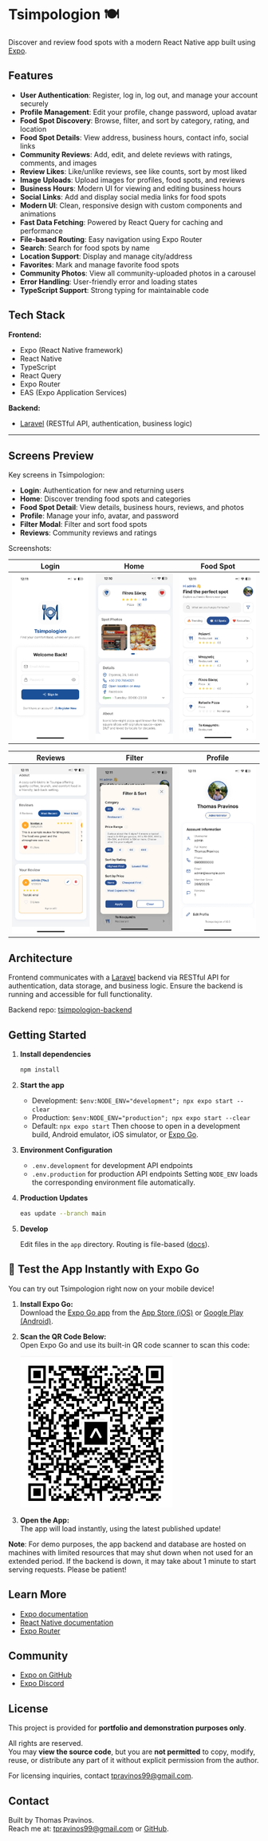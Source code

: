 
# Tsimpologion 🍽️

Discover and review food spots with a modern React Native app built using [Expo](https://expo.dev).

## Features

- **User Authentication**: Register, log in, log out, and manage your account securely
- **Profile Management**: Edit your profile, change password, upload avatar
- **Food Spot Discovery**: Browse, filter, and sort by category, rating, and location
- **Food Spot Details**: View address, business hours, contact info, social links
- **Community Reviews**: Add, edit, and delete reviews with ratings, comments, and images
- **Review Likes**: Like/unlike reviews, see like counts, sort by most liked
- **Image Uploads**: Upload images for profiles, food spots, and reviews
- **Business Hours**: Modern UI for viewing and editing business hours
- **Social Links**: Add and display social media links for food spots
- **Modern UI**: Clean, responsive design with custom components and animations
- **Fast Data Fetching**: Powered by React Query for caching and performance
- **File-based Routing**: Easy navigation using Expo Router
- **Search**: Search for food spots by name
- **Location Support**: Display and manage city/address
- **Favorites**: Mark and manage favorite food spots
- **Community Photos**: View all community-uploaded photos in a carousel
- **Error Handling**: User-friendly error and loading states
- **TypeScript Support**: Strong typing for maintainable code


## Tech Stack

**Frontend:**
- Expo (React Native framework)
- React Native
- TypeScript
- React Query
- Expo Router
- EAS (Expo Application Services)

**Backend:**
- [Laravel](https://github.com/Pravinos/tsimpologion-backend) (RESTful API, authentication, business logic)

---

## Screens Preview

Key screens in Tsimpologion:

- **Login**: Authentication for new and returning users
- **Home**: Discover trending food spots and categories
- **Food Spot Detail**: View details, business hours, reviews, and photos
- **Profile**: Manage your info, avatar, and password
- **Filter Modal**: Filter and sort food spots
- **Reviews**: Community reviews and ratings

Screenshots:

| Login | Home | Food Spot |
|:-----:|:-----:|:---------:|
| <img src="src/assets/README/IMG_4036.PNG" alt="Login" width="180"/> | <img src="src/assets/README/IMG_4031.PNG" alt="Home" width="180"/> | <img src="src/assets/README/IMG_4032.PNG" alt="Detail" width="180"/> |

| Reviews | Filter | Profile |
|:-------:|:------:|:-------:|
| <img src="src/assets/README/IMG_4035.PNG" alt="Reviews" width="180"/> | <img src="src/assets/README/IMG_4034.PNG" alt="Filter" width="180"/> | <img src="src/assets/README/IMG_4033.PNG" alt="Profile" width="180"/> |

## Architecture

Frontend communicates with a [Laravel](https://laravel.com/) backend via RESTful API for authentication, data storage, and business logic. Ensure the backend is running and accessible for full functionality.

Backend repo: [tsimpologion-backend](https://github.com/Pravinos/tsimpologion-backend)

## Getting Started

1. **Install dependencies**
   ```bash
   npm install
   ```
2. **Start the app**
   - Development:  `$env:NODE_ENV="development"; npx expo start --clear`
   - Production:   `$env:NODE_ENV="production"; npx expo start --clear`
   - Default:      `npx expo start`
   Then choose to open in a development build, Android emulator, iOS simulator, or [Expo Go](https://expo.dev/go).
3. **Environment Configuration**
   - `.env.development` for development API endpoints
   - `.env.production` for production API endpoints
   Setting `NODE_ENV` loads the corresponding environment file automatically.
4. **Production Updates**
   ```bash
   eas update --branch main
   ```
5. **Develop**

   Edit files in the `app` directory. Routing is file-based ([docs](https://docs.expo.dev/router/introduction/)).

## 🚀 Test the App Instantly with Expo Go

You can try out Tsimpologion right now on your mobile device!

1. **Install Expo Go:**  
   Download the [Expo Go app](https://expo.dev/client) from the [App Store (iOS)](https://apps.apple.com/app/expo-go/id982107779) or [Google Play (Android)](https://play.google.com/store/apps/details?id=host.exp.exponent).

2. **Scan the QR Code Below:**  
   Open Expo Go and use its built-in QR code scanner to scan this code:

   ![Scan this QR code with Expo Go](src/assets/expo_qr.png)

3. **Open the App:**  
   The app will load instantly, using the latest published update!

**Note**: For demo purposes, the app backend and database are hosted on machines with limited resources that may shut down when not used for an extended period. If the backend is down, it may take about 1 minute to start serving requests. Please be patient!


## Learn More

- [Expo documentation](https://docs.expo.dev/)
- [React Native documentation](https://reactnative.dev/)
- [Expo Router](https://docs.expo.dev/router/introduction/)


## Community

- [Expo on GitHub](https://github.com/expo/expo)
- [Expo Discord](https://chat.expo.dev)

## License

This project is provided for **portfolio and demonstration purposes only**.

All rights are reserved.  
You may **view the source code**, but you are **not permitted** to copy, modify, reuse, or distribute any part of it without explicit permission from the author.

For licensing inquiries, contact [tpravinos99@gmail.com](mailto:tpravinos99@gmail.com).

## Contact
Built by Thomas Pravinos.  
Reach me at: tpravinos99@gmail.com or [GitHub](https://github.com/Pravinos).
